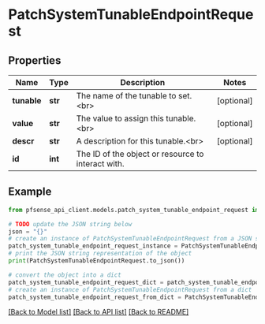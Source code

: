 # PatchSystemTunableEndpointRequest


## Properties

Name | Type | Description | Notes
------------ | ------------- | ------------- | -------------
**tunable** | **str** | The name of the tunable to set.&lt;br&gt; | [optional] 
**value** | **str** | The value to assign this tunable.&lt;br&gt; | [optional] 
**descr** | **str** | A description for this tunable.&lt;br&gt; | [optional] 
**id** | **int** | The ID of the object or resource to interact with. | 

## Example

```python
from pfsense_api_client.models.patch_system_tunable_endpoint_request import PatchSystemTunableEndpointRequest

# TODO update the JSON string below
json = "{}"
# create an instance of PatchSystemTunableEndpointRequest from a JSON string
patch_system_tunable_endpoint_request_instance = PatchSystemTunableEndpointRequest.from_json(json)
# print the JSON string representation of the object
print(PatchSystemTunableEndpointRequest.to_json())

# convert the object into a dict
patch_system_tunable_endpoint_request_dict = patch_system_tunable_endpoint_request_instance.to_dict()
# create an instance of PatchSystemTunableEndpointRequest from a dict
patch_system_tunable_endpoint_request_from_dict = PatchSystemTunableEndpointRequest.from_dict(patch_system_tunable_endpoint_request_dict)
```
[[Back to Model list]](../README.md#documentation-for-models) [[Back to API list]](../README.md#documentation-for-api-endpoints) [[Back to README]](../README.md)


